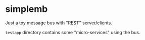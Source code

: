 simplemb
========

Just a toy message bus with "REST" server/clients.

`testapp` directory contains some "micro-services" using the bus.


